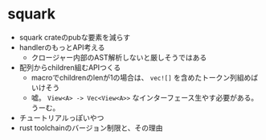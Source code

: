 # squark

* squark crateのpubな要素を減らす
* handlerのもっとAPI考える
  + クロージャー内部のAST解析しないと厳しそうではある
* 配列からchildren組むAPIつくる
  + macroでchildrenのlenが1の場合は、 `vec![]` を含めたトークン列組めばいけそう
  + 嘘。 `View<A> -> Vec<View<A>>` なインターフェース生やす必要がある。うーむ。
* チュートリアルっぽいやつ
* rust toolchainのバージョン制限と、その理由
